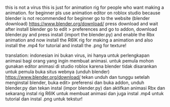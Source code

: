 this is not a virus this is just for animation rig for people who want making a animation.
for beginner pls use animation editor on roblox studio because blender is not recommended for beginner 
go to the website (blender download)
https://www.blender.org/download/
press download and wait
after install blender go to edit > preferences and go to addon, download blender.py and press install (import the blender.py) and enable the Rbx animation
and now install the R6IK rig for making a animation
and also install the .mp4 for tutorial and install the .png for texture!

translation: indonesian
ini bukan virus, ini hanya untuk perlengkapan animasi bagi orang yang ingin membuat animasi.
untuk pemula mohon gunakan editor animasi di studio roblox karena blender tidak disarankan untuk pemula
buka situs webnya (unduh blender)
https://www.blender.org/download/
tekan unduh dan tunggu
setelah menginstal blender, buka edit> preferensi dan buka addon, unduh blender.py dan tekan instal (impor blender.py) dan aktifkan animasi Rbx
dan sekarang instal rig R6IK untuk membuat animasi
dan juga instal .mp4 untuk tutorial dan instal .png untuk tekstur!
